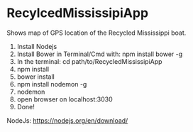 # RecylcedMississipiApp
Shows map of GPS location of the Recycled Mississippi boat. 

1. Install Nodejs
2. Install Bower in Terminal/Cmd with: npm install bower -g
3. In the terminal: cd path/to/RecycledMississipiApp 
4. npm install
5. bower install
6. npm install nodemon -g
7. nodemon
8. open browser on localhost:3030
9. Done!

NodeJs: https://nodejs.org/en/download/
